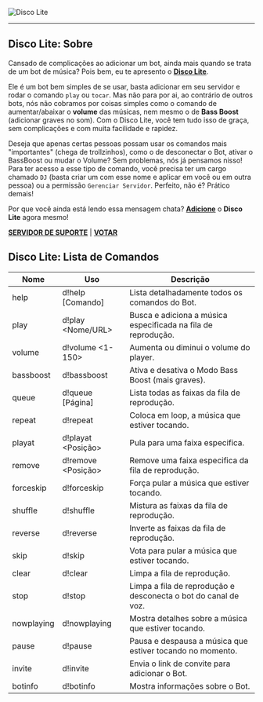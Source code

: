 ![Disco Lite](https://i.imgur.com/H6ZGe4k.png)

---

## Disco Lite: Sobre

Cansado de complicações ao adicionar um bot, ainda mais quando se trata de um bot de música? Pois bem, eu te apresento o [**Disco Lite**](https://lite.discobot.site). 

Ele é um bot bem simples de se usar, basta adicionar em seu servidor e rodar o comando `play` ou `tocar`. Mas não para por ai, ao contrário de outros bots, nós não cobramos por coisas simples como o comando de aumentar/abaixar o **volume** das músicas, nem mesmo o de __Bass Boost__ (adicionar graves no som). Com o Disco Lite, você tem tudo isso de graça, sem complicações e com muita facilidade e rapidez.

Deseja que apenas certas pessoas possam usar os comandos mais "importantes" (chega de trollzinhos), como o de desconectar o Bot, ativar o BassBoost ou mudar o Volume? Sem problemas, nós já pensamos nisso! Para ter acesso a esse tipo de comando, você precisa ter um cargo chamado `DJ` (basta criar um com esse nome e aplicar em você ou em outra pessoa) ou a permissão `Gerenciar Servidor`. Perfeito, não é? Prático demais!

Por que você ainda está lendo essa mensagem chata? [**Adicione**](https://lite.discobot.site) o **Disco Lite** agora mesmo!

[**SERVIDOR DE SUPORTE**](https://discord.gg/qN5886E) | [**VOTAR**](https://botsparadiscord.xyz/bots/discolite/votar)

## Disco Lite: Lista de Comandos

Nome | Uso | Descrição
--------- | ----- | --------------
help | d!help [Comando] | Lista detalhadamente todos os comandos do Bot.
play | d!play <Nome/URL> | Busca e adiciona a música especificada na fila de reprodução.
volume | d!volume <1-150> | Aumenta ou diminui o volume do player.
bassboost | d!bassboost | Ativa e desativa o Modo Bass Boost (mais graves).
queue | d!queue [Página] | Lista todas as faixas da fila de reprodução.
repeat | d!repeat | Coloca em loop, a música que estiver tocando.
playat | d!playat <Posição> | Pula para uma faixa especifica.
remove | d!remove <Posição> | Remove uma faixa especifica da fila de reprodução.
forceskip | d!forceskip | Força pular a música que estiver tocando.
shuffle | d!shuffle | Mistura as faixas da fila de reprodução.
reverse | d!reverse | Inverte as faixas da fila de reprodução.
skip | d!skip | Vota para pular a música que estiver tocando.
clear | d!clear | Limpa a fila de reprodução.
stop | d!stop | Limpa a fila de reprodução e desconecta o bot do canal de voz.
nowplaying | d!nowplaying | Mostra detalhes sobre a música que estiver tocando.
pause | d!pause | Pausa e despausa a música que estiver tocando no momento.
invite | d!invite | Envia o link de convite para adicionar o Bot.
botinfo | d!botinfo | Mostra informações sobre o Bot.